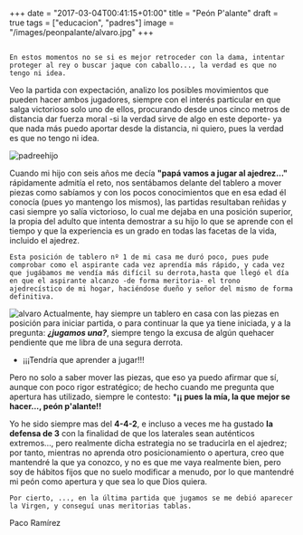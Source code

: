 +++
date = "2017-03-04T00:41:15+01:00"
title = "Peón P'alante"
draft = true
tags = ["educacion", "padres"]
image = "/images/peonpalante/alvaro.jpg"
+++

## 

    En estos momentos no se si es mejor retroceder con la dama, intentar proteger al rey o buscar jaque con caballo..., la verdad es que no tengo ni idea.

Veo la partida con expectación, analizo los posibles movimientos que pueden hacer ambos jugadores, siempre con el interés particular en que salga victorioso solo uno de ellos, procurando desde unos cinco metros de distancia dar fuerza moral -si la verdad sirve de algo en este deporte- ya que nada más puedo aportar desde la distancia, ni quiero, pues la verdad es que no tengo ni idea. 



![padreehijo](/images/peonpalante/padrehijo.jpg)

Cuando mi hijo con seis años me decía **"papá vamos a jugar al ajedrez..."** rápidamente admitía el reto, nos sentábamos delante del tablero a mover piezas como sabíamos y con los pocos conocimientos que en esa edad él conocía (pues yo mantengo los mismos), las partidas resultaban reñidas y casi siempre yo salía victorioso, lo cual me dejaba en una posición superior, la propia del adulto que intenta demostrar a su hijo lo que se aprende con el tiempo y que la experiencia es un grado en todas las facetas de la vida, incluido el ajedrez.
   
    Esta posición de tablero nº 1 de mi casa me duró poco, pues pude comprobar como el aspirante cada vez aprendía más rápido, y cada vez que jugábamos me vendía más difícil su derrota,hasta que llegó el día en que el aspirante alcanzo -de forma meritoria- el trono ajedrecístico de mi hogar, haciéndose dueño y señor del mismo de forma definitiva. 

![alvaro](/images/peonpalante/alvaro.jpg)
Actualmente, hay siempre un tablero en casa con las piezas en posición para iniciar partida, o para continuar la que ya tiene iniciada, y a la pregunta: ***¿jugamos una?***, siempre tengo la excusa de algún quehacer pendiente que me libra de una segura derrota.

* ¡¡¡Tendría que aprender a jugar!!!

Pero no solo a saber mover las piezas, que eso ya puedo afirmar que sí, aunque con poco rigor estratégico; de hecho cuando me pregunta que apertura has utilizado, siempre le contesto: ***¡¡ pues la mía, la que mejor se hacer..., peón p'alante!!**


Yo he sido siempre mas del **4-4-2**, e incluso a veces me ha gustado **la defensa de 3** con la finalidad de que los laterales sean auténticos extremos..., pero realmente dicha estrategia no se traducirla en el ajedrez; por tanto, mientras no aprenda otro posicionamiento o apertura, creo que mantendré la que ya conozco, y no es que me vaya realmente bien, pero soy de hábitos fijos que no suelo modificar a menudo, por lo que mantendré mi peón como apertura y que sea lo que Dios quiera. 


    Por cierto, ..., en la última partida que jugamos se me debió aparecer la Virgen, y conseguí unas meritorias tablas. 


Paco Ramírez

    

